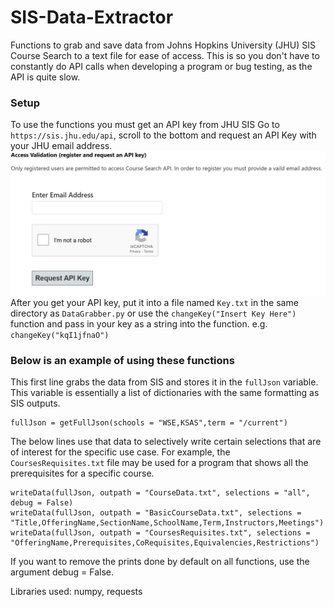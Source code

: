 # SIS-Data-Extractor
 Functions to grab and save data from Johns Hopkins University (JHU) SIS Course Search to a text file for ease of access. This is so you don't have to constantly do API calls when developing a program or bug testing, as the API is quite slow.
### Setup
 To use the functions you must get an API key from JHU SIS
 Go to ```https://sis.jhu.edu/api```, scroll to the bottom and request an API Key with your JHU email address.
 ![alt text]({435684E2-651C-4AF8-9CA3-1819E67B8F2F}.png)
 After you get your API key, put it into a file named ```Key.txt``` in the same directory as ```DataGrabber.py``` or use the ```changeKey("Insert Key Here")``` function and pass in your key as a string into the function. e.g. ```changeKey("kqI1jfnaO")```

### Below is an example of using these functions
 This first line grabs the data from SIS and stores it in the ```fullJson``` variable.
 This variable is essentially a list of dictionaries with the same formatting as SIS outputs.
 ```
 fullJson = getFullJson(schools = "WSE,KSAS",term = "/current")
 ```
 The below lines use that data to selectively write certain selections that are of interest for the specific use case.
 For example, the ```CoursesRequisites.txt``` file may be used for a program that shows all the prerequisites for a specific course.
 ```
 writeData(fullJson, outpath = "CourseData.txt", selections = "all", debug = False)
 writeData(fullJson, outpath = "BasicCourseData.txt", selections = "Title,OfferingName,SectionName,SchoolName,Term,Instructors,Meetings")
 writeData(fullJson, outpath = "CoursesRequisites.txt", selections = "OfferingName,Prerequisites,CoRequisites,Equivalencies,Restrictions")
 ```

 If you want to remove the prints done by default on all functions, use the argument debug = False.
 
 Libraries used: numpy, requests

